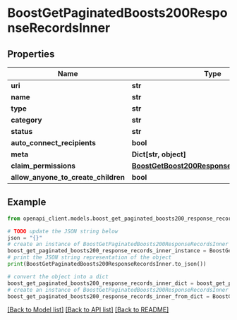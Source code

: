 # BoostGetPaginatedBoosts200ResponseRecordsInner


## Properties

Name | Type | Description | Notes
------------ | ------------- | ------------- | -------------
**uri** | **str** |  | 
**name** | **str** |  | [optional] 
**type** | **str** |  | [optional] 
**category** | **str** |  | [optional] 
**status** | **str** |  | [optional] 
**auto_connect_recipients** | **bool** |  | [optional] 
**meta** | **Dict[str, object]** |  | [optional] 
**claim_permissions** | [**BoostGetBoost200ResponseClaimPermissions**](BoostGetBoost200ResponseClaimPermissions.md) |  | [optional] 
**allow_anyone_to_create_children** | **bool** |  | [optional] 

## Example

```python
from openapi_client.models.boost_get_paginated_boosts200_response_records_inner import BoostGetPaginatedBoosts200ResponseRecordsInner

# TODO update the JSON string below
json = "{}"
# create an instance of BoostGetPaginatedBoosts200ResponseRecordsInner from a JSON string
boost_get_paginated_boosts200_response_records_inner_instance = BoostGetPaginatedBoosts200ResponseRecordsInner.from_json(json)
# print the JSON string representation of the object
print(BoostGetPaginatedBoosts200ResponseRecordsInner.to_json())

# convert the object into a dict
boost_get_paginated_boosts200_response_records_inner_dict = boost_get_paginated_boosts200_response_records_inner_instance.to_dict()
# create an instance of BoostGetPaginatedBoosts200ResponseRecordsInner from a dict
boost_get_paginated_boosts200_response_records_inner_from_dict = BoostGetPaginatedBoosts200ResponseRecordsInner.from_dict(boost_get_paginated_boosts200_response_records_inner_dict)
```
[[Back to Model list]](../README.md#documentation-for-models) [[Back to API list]](../README.md#documentation-for-api-endpoints) [[Back to README]](../README.md)



